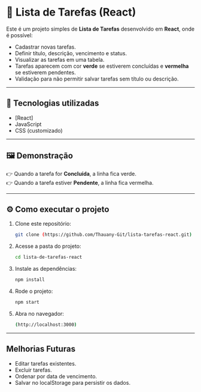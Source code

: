 # 📝 Lista de Tarefas (React)

Este é um projeto simples de **Lista de Tarefas** desenvolvido em **React**, onde é possível:

- Cadastrar novas tarefas.
- Definir título, descrição, vencimento e status.
- Visualizar as tarefas em uma tabela.
- Tarefas aparecem com cor **verde** se estiverem concluídas e **vermelha** se estiverem pendentes.
- Validação para não permitir salvar tarefas sem título ou descrição.

---

## 🚀 Tecnologias utilizadas

- [React]
- JavaScript 
- CSS (customizado)

---


## 🖼️ Demonstração

👉 Quando a tarefa for **Concluída**, a linha fica verde.  
👉 Quando a tarefa estiver **Pendente**, a linha fica vermelha.  

---


## ⚙️ Como executar o projeto

1. Clone este repositório:
   ```bash
   git clone (https://github.com/Thauany-Git/lista-tarefas-react.git)

2. Acesse a pasta do projeto:
   ```bash
   cd lista-de-tarefas-react
   
3. Instale as dependências:
   ```bash
   npm install
   
4. Rode o projeto:
   ```bash
   npm start
   
5. Abra no navegador:
   ```bash
   (http://localhost:3000)


---


## Melhorias Futuras

- Editar tarefas existentes.
- Excluir tarefas.
- Ordenar por data de vencimento.
- Salvar no localStorage para persistir os dados.
   

